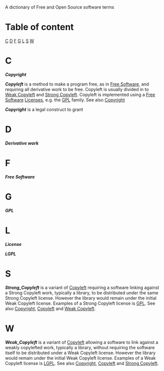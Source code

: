 A dictionary of Free and Open Source software terms

# Table of content

[C](#C)
[D](#D)
[F](#F)
[G](#G)
[L](#L)
[S](#S)
[W](#W)

# <a name="C">C</a>

***<a name="Copyright">Copyright</a>*** 

***<a name="Copyleft">Copyleft</a>*** is a method to make a program
   free, as in [Free Software](#Free_Software), and requiring all
   derivative work to be free. Copyleft is usually divided in to [Weak
   Copyleft](#Weak_Copyleft) and [Strong
   Copyleft](#Strong_Copyleft). Copyleft is implemented using a [Free
   Software](#Free_Software) [Licenses](#License), e.g. the
   [GPL](#GPL) family. See also [Copyright](#Copyright)

***<a name="Copyright">Copyright</a>*** is a legal construct to grant

# <a name="D">D</a>

***<a name="Derviate_work">Derivative work</a>*** 

# <a name="F">F</a>

***<a name="Free_Software">Free Software</a>*** 

# <a name="G">G</a>

***<a name="GPL">GPL</a>*** 

# <a name="L">L</a>

***<a name="License">License</a>*** 

***<a name="LGPL">LGPL</a>*** 

# <a name="S">S</a>

***<a name="Strong_Copyleft">Strong_Copyleft</a>*** is a variant of
   [Copyleft](#Copyleft) requiring a software linking against a Strong
   Copyleft work, typically a library, to be distributed under the
   same Strong Copyleft license. However the library would remain
   under the initial Weak Copyleft license. Examples of a Strong
   Copyleft license is [GPL](#GPL). See also [Copyright](#Copyright),
   [Copyleft](#Copyleft) and [Weak Copyleft](#Weak_Copyleft).

# <a name="W">W</a>

***<a name="Weak_Copyleft">Weak_Copyleft</a>*** is a variant of
   [Copyleft](#Copyleft) allowing a software to link against a weakly
   copylefted work, typically a library, without requiring the
   software itself to be distributed under a Weak Copyleft
   license. However the library would remain under the initial Weak
   Copyleft license. Examples of a Weak Copyleft license is
   [LGPL](#LGPL). See also [Copyright](#Copyright),
   [Copyleft](#Copyleft) and [Strong Copyleft](#Strong_Copyleft).

